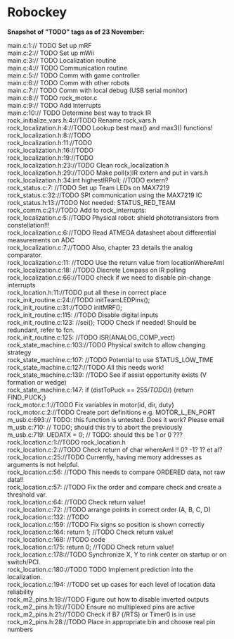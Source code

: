 # Robockey #

__Snapshot of "TODO" tags as of 23 November:__

main.c:1:// TODO Set up mRF  
main.c:2:// TODO Set up mWii  
main.c:3:// TODO Localization routine  
main.c:4:// TODO Communication routine  
main.c:5:// TODO Comm with game controller  
main.c:6:// TODO Comm with other robots  
main.c:7:// TODO Comm with local debug (USB serial monitor)  
main.c:8:// TODO rock_motor.c  
main.c:9:// TODO Add interrupts  
main.c:10:// TODO Determine best way to track IR  
rock_initialize_vars.h:4://TODO Rename rock_vars.h  
rock_localization.h:4://TODO Lookup best max() and max3() functions!  
rock_localization.h:8://TODO  
rock_localization.h:11://TODO  
rock_localization.h:16://TODO  
rock_localization.h:19://TODO  
rock_localization.h:23://TODO Clean rock_localization.h  
rock_localization.h:29://TODO Make poll(x)IR extern and put in vars.h  
rock_localization.h:34:int highestIRPoll; //TODO extern?  
rock_status.c:7:  //TODO Set up Team LEDs on MAX7219  
rock_status.c:32://TODO SPI communication using the MAX7219 IC  
rock_status.h:13://TODO Not needed: STATUS_RED_TEAM  
rock_comm.c:21://TODO Add to rock_interrupts:  
rock_localization.c:5://TODO Physical robot: shield phototransistors from constellation!!!  
rock_localization.c:6://TODO Read ATMEGA datasheet about differential measurements on ADC  
rock_localization.c:7://TODO Also, chapter 23 details the analog comparator.  
rock_localization.c:11:  //TODO Use the return value from locationWhereAmI  
rock_localization.c:18:  //TODO Discrete Lowpass on IR polling  
rock_localization.c:66://TODO check if we need to disable pin-change interrupts  
rock_location.h:11://TODO put all these in correct place  
rock_init_routine.c:24://TODO  initTeamLEDPins();  
rock_init_routine.c:31://TODO  initMRF();  
rock_init_routine.c:115:  //TODO Disable digital inputs  
rock_init_routine.c:123:  //sei(); TODO Check if needed! Should be redundant, refer to fcn.  
rock_init_routine.c:125:  //TODO ISR(ANALOG_COMP_vect)  
rock_state_machine.c:103://TODO Physical switch to allow changing strategy  
rock_state_machine.c:107:  //TODO Potential to use STATUS_LOW_TIME  
rock_state_machine.c:127://TODO All this needs work!  
rock_state_machine.c:139:    //TODO See if assist opportunity exists (V formation or wedge)  
rock_state_machine.c:147:  if (distToPuck == 255/*TODO*/) {return FIND_PUCK;}  
rock_motor.c:1://TODO Fix variables in motor(id, dir, duty)  
rock_motor.c:2://TODO Create port definitions e.g. MOTOR_L_EN_PORT  
m_usb.c:693:// TODO: this function is untested.  Does it work?  Please email  
m_usb.c:710:            // TODO; should this try to abort the previously  
m_usb.c:719:    UEDATX = 0; // TODO: should this be 1 or 0 ???  
rock_location.c:1://TODO rock_location.h  
rock_location.c:2://TODO Check return of char whereAmI !! 0? -1? 1? et al?  
rock_location.c:25://TODO Currently, having memory addresses as arguments is not helpful.  
rock_location.c:56:      //TODO This needs to compare ORDERED data, not raw data!!  
rock_location.c:57:      //TODO Fix the order and compare check and create a threshold var.  
rock_location.c:64:        //TODO Check return value!  
rock_location.c:72:    //TODO arrange points in correct order (A, B, C, D)  
rock_location.c:132:    //TODO  
rock_location.c:159:    //TODO Fix signs so position is shown correctly  
rock_location.c:164:    return 1; //TODO Check return value!  
rock_location.c:168:    //TODO code  
rock_location.c:175:    return 0; //TODO Check return value!  
rock_location.c:178://TODO Synchronize X, Y to rink center on startup or on switch/PCI.  
rock_location.c:180://TODO TODO Implement prediction into the localization.    
rock_location.c:194:  //TODO set up cases for each level of location data reliability  
rock_m2_pins.h:18://TODO  Figure out how to disable inverted outputs  
rock_m2_pins.h:19://TODO  Ensure no multiplexed pins are active  
rock_m2_pins.h:21://TODO Check if B7 (/RTS) or Timer0 is in use  
rock_m2_pins.h:28://TODO Place in appropriate bin and choose real pin numbers  
